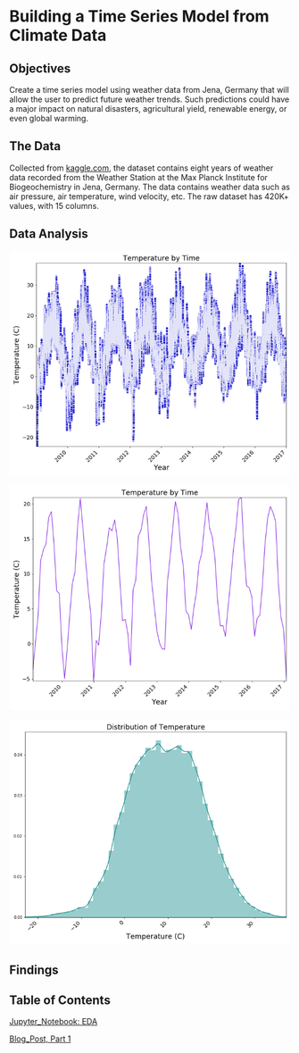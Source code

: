 # Building a Time Series Model from Climate Data




## Objectives

Create a time series model using weather data from Jena, Germany that will allow the user to predict future weather trends. Such predictions could have a major impact on natural disasters, agricultural yield, renewable energy, or even global warming.  



## The Data

Collected from [kaggle.com](https://www.kaggle.com/kusuri/jena-climate), the dataset contains eight years of weather data recorded from the Weather Station at the Max Planck Institute for Biogeochemistry in Jena, Germany. The data contains weather data such as air pressure, air temperature, wind velocity, etc. The raw dataset has 420K+ values, with 15 columns. 



## Data Analysis

![](images/temp_vs_time.png)

![](images/temp_vs_time_monthly.png)

![](images/temp_distribution.png)



## Findings




## Table of Contents


[Jupyter_Notebook: EDA](time_series.ipynb)


[Blog_Post, Part 1](https://medium.com/@stacyshingleton/predicting-box-office-hits-d335e22d9c37)

